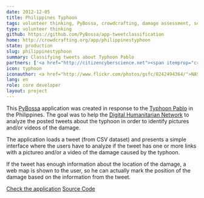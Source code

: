 ```yaml
---
date: 2012-12-05
title: Philippines Typhoon
tags: volunteer thinking, PyBossa, crowdcrafting, damage assessment, social
type: volunteer thinking
github: https://github.com/PyBossa/app-tweetclassification
home: http://crowdcrafting.org/app/philippinestyphoon
state: production
slug: philippinestyphoon
summary: Classifying tweets about Typhoon Pablo
partners: ['<a href="http://citizencyberscience.net"><span itemprop="creator">Citizen Cyberscience Centre</span></a>', '<a href="http://irevolution.net/2012/12/05/digital-response-to-typhoon-philippines/"><span itemprop="creator">The Digital Humanitarian Network</span></a>']
icon: typhoon
iconauthor: <a href="http://www.flickr.com/photos/gsfc/8242494364/">NASA</a>
lang: en
role: core developer
layout: project
---
```


This [PyBossa](http://daniellombrana.es/pybossa.html) application was created in response to the [Typhoon Pablo](https://en.wikipedia.org/wiki/Typhoon_Bopha_%282012%29) in the Philippines. The goal was to help the [Digital Humanitarian Network](http://irevolution.net/2012/12/05/digital-response-to-typhoon-philippines/) to analyze the posted tweets about the typhoon in order to identify pictures and/or videos of the damage.

The application loads a tweet (from CSV dataset) and presents a simple interface where the users have to analyze if the tweet has one or more links with a pictureo and/or a video of the damage caused by the typhoon. 

If the tweet has enough information about the location of the damage, a web map is shown to the user, so he can actually mark the position of the damage based on the information from the tweet.

<a target="_blank" class="btn" href="http://crowdcrafting.org/app/philippinestyphoon"><i class="fa fa-cog"></i> Check the application</a>
<a target="_blank" class="btn" href="https://github.com/PyBossa/app-tweetclassification
"><i class="fa fa-github"></i> Source Code</a>
